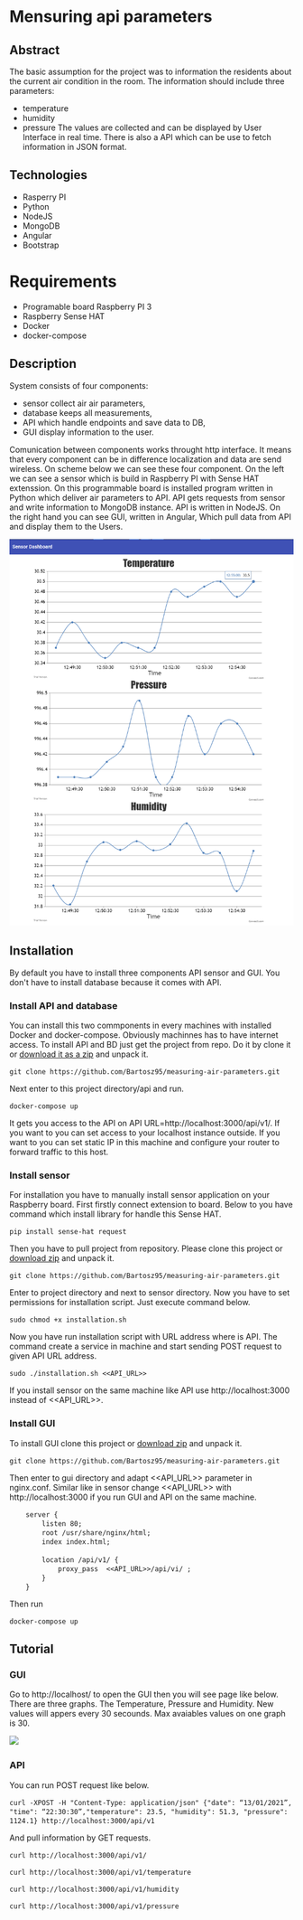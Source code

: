 # Mensuring api parameters

## Abstract
The basic assumption for the project was to information the residents about the current air condition in the room. The information should include three parameters:
- temperature
- humidity
- pressure
The values are collected and can be displayed by User Interface in real time. There is also a API which can be use to fetch information in JSON format.

## Technologies
- Rasperry PI
- Python
- NodeJS
- MongoDB
- Angular
- Bootstrap

# Requirements
- Programable board Raspberry PI 3 
- Raspberry Sense HAT
- Docker
- docker-compose

## Description
System consists of four components: 
- sensor collect air air parameters, 
- database keeps all measurements, 
- API which handle endpoints and save data to DB, 
- GUI display information to the user.

Comunication between components works throught http interface. It means that every component can be in difference localization and data are send wireless.
On scheme below we can see these four component. On the left we can see a sensor which is build in Raspberry PI with Sense HAT extenssion. On this programmable board is installed program written in Python which deliver air parameters to API. API gets requests from sensor and write information to MongoDB instance. API is written in NodeJS. On the right hand you can see GUI, written in Angular, Which pull data from API and display them to the Users.


![](./doc/graphs.png)

## Installation
By default you have to install three components API sensor and GUI. You don't have to install database because it comes with API.

### Install API and database
You can install this two commponents in every machines with installed Docker and docker-compose. Obviously machinnes has to have internet access. To install API and BD just get the project from repo. Do it by clone it or [download it as a zip](https://github.com/Bartosz95/measuring-air-parameters/archive/refs/heads/master.zip) and unpack it.
```
git clone https://github.com/Bartosz95/measuring-air-parameters.git
```
Next enter to this project directory/api and run.
```
docker-compose up
```
It gets you access to the API on API URL=http://localhost:3000/api/v1/. If you want to you can set access to your localhost instance outside. If you want to you can set static IP in this machine and configure your router to forward traffic to this host.

### Install sensor
For installation you have to manually install sensor application on your Raspberry board. First firstly connect extension to board.
Below to you have command which install library for handle this Sense HAT.
```
pip install sense-hat request
```
Then you have to pull project from repository. Please clone this project or [download zip](https://github.com/Bartosz95/measuring-air-parameters/archive/refs/heads/master.zip) and unpack it.
```
git clone https://github.com/Bartosz95/measuring-air-parameters.git
```
Enter to project directory and next to sensor directory. Now you have to set permissions for installation script. Just execute command below.
```
sudo chmod +x installation.sh
```
Now you have run installation script with URL address where is API. The command create a service in machine and start sending POST request to given API URL address.
```
sudo ./installation.sh <<API_URL>>
```
If you install sensor on the same machine like API use http://localhost:3000 instead of <<API_URL>>.

### Install GUI
To install GUI clone this project or [download zip](https://github.com/Bartosz95/measuring-air-parameters/archive/refs/heads/master.zip) and unpack it.
```
git clone https://github.com/Bartosz95/measuring-air-parameters.git
```
Then enter to gui directory and adapt <<API_URL>> parameter in nginx.conf. Similar like in sensor change <<API_URL>> with http://localhost:3000 if you run GUI and API on the same machine. 

```
    server {
        listen 80;
        root /usr/share/nginx/html;
        index index.html;

        location /api/v1/ {
            proxy_pass  <<API_URL>>/api/vi/ ;
        }
    }
```

Then run

```
docker-compose up
```

## Tutorial

### GUI
Go to http://localhost/ to open the GUI then you will see page like below. There are three graphs. The Temperature, Pressure and Humidity. New values will appers every 30 secounds. Max avaiables values on one graph is 30.

![](./doc/diagram.png)

### API

You can run POST request like below.
```
curl -XPOST -H "Content-Type: application/json" {"date": “13/01/2021”, "time": “22:30:30”,"temperature": 23.5, "humidity": 51.3, "pressure": 1124.1} http://localhost:3000/api/v1
```
And pull information by GET requests. 
```
curl http://localhost:3000/api/v1/
```
```
curl http://localhost:3000/api/v1/temperature
```
```
curl http://localhost:3000/api/v1/humidity
```
```
curl http://localhost:3000/api/v1/pressure
```